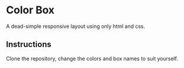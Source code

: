 # Color Box
A dead-simple responsive layout using only html and css.

## Instructions
Clone the repository, change the colors and box names to suit yourself.